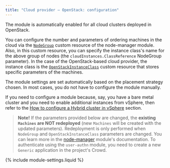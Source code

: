 ```yaml
---
title: "Cloud provider — OpenStack: configuration"
---
```


The module is automatically enabled for all cloud clusters deployed in OpenStack.

You can configure the number and parameters of ordering machines in the cloud via the [`NodeGroup`](../../modules/040-node-manager/cr.html#nodegroup) custom resource of the node-manager module. Also, in this custom resource, you can specify the instance class's name for the above group of nodes (the `cloudInstances.ClassReference` NodeGroup parameter). In the case of the OpenStack-based cloud provider, the instance class is the [`OpenStackInstanceClass`](cr.html#openstackinstanceclass) custom resource that stores specific parameters of the machines.

The module settings are set automatically based on the placement strategy chosen. In most cases, you do not have to configure the module manually.

If you need to configure a module because, say, you have a bare metal cluster and you need to enable additional instances from vSphere, then refer to the [How to configure a Hybrid cluster in vSphere](faq.html#how-do-i-create-a-hybrid-cluster) section.

> **Note!** If the parameters provided below are changed, the **existing `Machines` are NOT redeployed** (new `Machines` will be created with the updated parameters). Redeployment is only performed when `NodeGroup` and `OpenStackInstanceClass` parameters are changed. You can learn more in the [node-manager](../../modules/040-node-manager/faq.html#how-do-i-redeploy-ephemeral-machines-in-the-cloud-with-a-new-configuration) module's documentation.
To authenticate using the `user-authn` module, you need to create a new `Generic` application in the project's Crowd.

{% include module-settings.liquid %}
